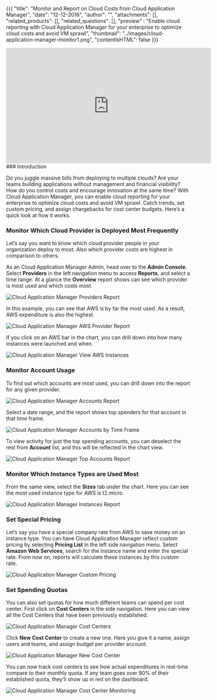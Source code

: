 {{{
  "title": "Monitor and Report on Cloud Costs from Cloud Application Manager",
  "date": "12-12-2016",
  "author": "",
  "attachments": [],
  "related_products": [],
  "related_questions": [],
  "preview" : "Enable cloud reporting with Cloud Application Manager for your enterprise to optimize cloud costs and avoid VM sprawl",
  "thumbnail": "../images/cloud-application-manager-monitor1.png",
  "contentIsHTML": false
}}}

<div class="no-pdf">
<iframe width="560" height="315" src="https://player.vimeo.com/video/111544299" frameborder="0" allowfullscreen></iframe>
</div>
### Introduction

Do you juggle massive bills from deploying to multiple clouds? Are your teams building applications without management and financial visibility? How do you control costs and encourage innovation at the same time? With Cloud Application Manager, you can enable cloud reporting for your enterprise to optimize cloud costs and avoid VM sprawl. Catch trends, set custom pricing, and assign chargebacks for cost center budgets. Here’s a quick look at how it works.

### Monitor Which Cloud Provider is Deployed Most Frequently

Let’s say you want to know which cloud provider people in your organization deploy to most. Also which provider costs are highest in comparison to others.

As an Cloud Application Manager Admin, head over to the **Admin Console**. Select **Providers** in the left navigation menu to access **Reports**, and select a time range. At a glance the **Overview** report shows can see which provider is most used and which costs most.

![Cloud Application Manager Providers Report](../images/cloud-application-manager-monitor1.png)

In this example, you can see that AWS is by far the most used. As a result, AWS expenditure is also the highest.

![Cloud Application Manager AWS Provider Report](../images/cloud-application-manager-monitor2.png)

If you click on an AWS bar in the chart, you can drill down into how many instances were launched and when.

![Cloud Application Manager View AWS Instances](../images/cloud-application-manager-monitor3.png)

### Monitor Account Usage

To find out which accounts are most used, you can drill down into the report for any given provider.

![Cloud Application Manager Accounts Report](../images/cloud-application-manager-monitor4.png)

Select a date range, and the report shows top spenders for that account in that time frame.

![Cloud Application Manager Accounts by Time Frame](../images/cloud-application-manager-monitor5.png)

To view activity for just the top spending accounts, you can deselect the rest from **Account** list, and this will be reflected in the chart view.

![Cloud Application Manager Top Accounts Report](../images/cloud-application-manager-monitor6.png)

### Monitor Which Instance Types are Used Most

From the same view, select the **Sizes** tab under the chart. Here you can see the most used instance type for AWS is t2.micro.

![Cloud Application Manager Instances Report](../images/cloud-application-manager-monitor7.png)

### Set Special Pricing

Let’s say you have a special company rate from AWS to save money on an instance type. You can have Cloud Application Manager reflect custom pricing by selecting **Pricing List** in the left side navigation menu. Select **Amazon Web Services**, search for the instance name and enter the special rate. From now on, reports will calculate these instances by this custom rate.

![Cloud Application Manager Custom Pricing](../images/cloud-application-manager-monitor8.png)

### Set Spending Quotas

You can also set quotas for how much different teams can spend per cost center. First click on **Cost Centers** in the side navigation. Here you can view all the Cost Centers that have been previously established.

![Cloud Application Manager Cost Centers](../images/cloud-application-manager-monitor9.png)

Click **New Cost Center** to create a new one. Here you give it a name, assign users and teams, and assign budget per provider account.

![Cloud Application Manager New Cost Center](../images/cloud-application-manager-monitor10.png)

You can now track cost centers to see how actual expenditures in real-time compare to their monthly quota. If any team goes over 90% of their established quota, they’ll show up in red on the dashboard.

![Cloud Application Manager Cost Center Monitoring](../images/cloud-application-manager-monitor11.png)
